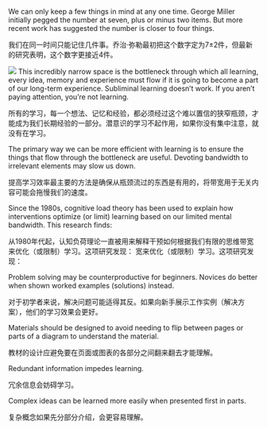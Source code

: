 We can only keep a few things in mind at any one time. George Miller initially pegged the number at seven, plus or minus two items. But more recent work has suggested the number is closer to four things.

我们在同一时间只能记住几件事。乔治·弥勒最初把这个数字定为7±2件，但最新的研究表明，这个数字更接近4件。

![](https://mmbiz.qpic.cn/mmbiz_png/9vYr4OhCAoYrnQQKbtItsoEo4jRv9MZkJ1TDZoAz89KdMWHdEVt2YwMAiclhsTXM9qVpIp9ySNic0nibq5p89rnNg/640?wx_fmt=png)
This incredibly narrow space is the bottleneck through which all learning, every idea, memory and experience must flow if it is going to become a part of our long-term experience. Subliminal learning doesn’t work. If you aren’t paying attention, you’re not learning.

所有的学习，每一个想法、记忆和经验，都必须经过这个难以置信的狭窄瓶颈，才能成为我们长期经验的一部分。潜意识的学习不起作用，如果你没有集中注意，就没有在学习。

The primary way we can be more efficient with learning is to ensure the things that flow through the bottleneck are useful. Devoting bandwidth to irrelevant elements may slow us down.

提高学习效率最主要的方法是确保从瓶颈流过的东西是有用的，将带宽用于无关内容可能会拖慢我们的速度。

Since the 1980s, cognitive load theory has been used to explain how interventions optimize (or limit) learning based on our limited mental bandwidth. This research finds:

从1980年代起，认知负荷理论一直被用来解释干预如何根据我们有限的思维带宽来优化（或限制）学习。这项研究发现：
宽来优化（或限制）学习。这项研究发现：

Problem solving may be counterproductive for beginners. Novices do better when shown worked examples (solutions) instead.

对于初学者来说，解决问题可能适得其反。如果向新手展示工作实例（解决方案），他们的学习效果会更好。

Materials should be designed to avoid needing to flip between pages or parts of a diagram to understand the material.

教材的设计应避免要在页面或图表的各部分之间翻来翻去才能理解。

Redundant information impedes learning.

冗余信息会妨碍学习。

Complex ideas can be learned more easily when presented first in parts.

复杂概念如果先分部分介绍，会更容易理解。
